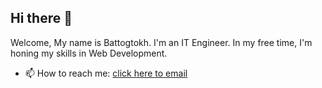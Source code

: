 ## Hi there 👋

Welcome, My name is Battogtokh. I'm an IT Engineer. In my free time, I'm honing my skills in Web Development.

- 📫 How to reach me: [click here to email](mailto:toogii@gmail.com)
  
<!--
**itoogii/itoogii** is a ✨ _special_ ✨ repository because its `README.md` (this file) appears on your GitHub profile.

Here are some ideas to get you started:

- 🔭 I’m currently working on ...
- 🌱 I’m currently learning ...
- 👯 I’m looking to collaborate on ...
- 🤔 I’m looking for help with ...
- 💬 Ask me about ...
- 📫 How to reach me: ...
- 😄 Pronouns: ...
- ⚡ Fun fact: ...
-->
